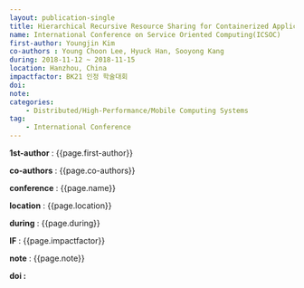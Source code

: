 ```yaml
---
layout: publication-single
title: Hierarchical Recursive Resource Sharing for Containerized Applications
name: International Conference on Service Oriented Computing(ICSOC)
first-author: Youngjin Kim
co-authors : Young Choon Lee, Hyuck Han, Sooyong Kang
during: 2018-11-12 ~ 2018-11-15
location: Hanzhou, China
impactfactor: BK21 인정 학술대회
doi:
note:
categories:
    - Distributed/High-Performance/Mobile Computing Systems
tag:
    - International Conference
---
```

<p><b>1st-author</b> : {{page.first-author}}</p>
<p><b>co-authors</b> : {{page.co-authors}}</p>
<p><b>conference</b> : {{page.name}}</p>
<p><b>location</b> : {{page.location}}</p>
<p><b>during</b> : {{page.during}}</p>
<p><b>IF</b> : {{page.impactfactor}}</p>
<p><b>note</b> : {{page.note}}</p><b>
<p><b>doi</b> : <a href=""> </a></p>


